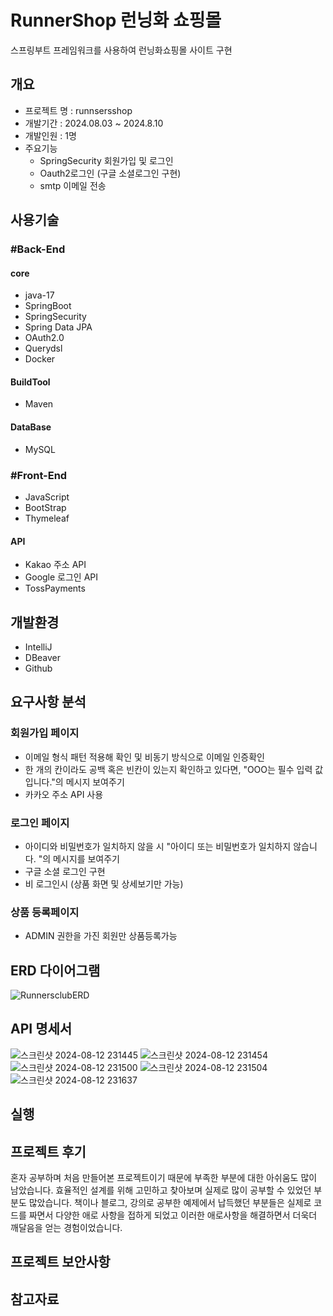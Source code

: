 # RunnerShop 런닝화 쇼핑몰
 스프링부트 프레임워크를 사용하여 런닝화쇼핑몰 사이트 구현

## 개요
- 프로젝트 명 : runnsersshop
- 개발기간 : 2024.08.03 ~ 2024.8.10
- 개발인원 :  1명
- 주요기능
   - SpringSecurity 회원가입 및 로그인
   - Oauth2로그인 (구글 소셜로그인 구현) 
   - smtp 이메일 전송
## 사용기술
### #Back-End
#### core
- java-17
- SpringBoot
- SpringSecurity
- Spring Data JPA
- OAuth2.0
- Querydsl
- Docker
#### BuildTool
- Maven
#### DataBase
- MySQL

### #Front-End
- JavaScript
- BootStrap
- Thymeleaf
#### API
- Kakao 주소 API
- Google 로그인 API
- TossPayments
  
## 개발환경
- IntelliJ
- DBeaver
- Github

## 요구사항 분석
 ### 회원가입 페이지
- 이메일 형식 패턴 적용해 확인 및 비동기 방식으로 이메일 인증확인
- 한 개의 칸이라도 공백 혹은 빈칸이 있는지 확인하고 있다면, "OOO는 필수 입력 값입니다."의 메시지 보여주기
- 카카오 주소 API 사용

### 로그인 페이지
- 아이디와 비밀번호가 일치하지 않을 시 "아이디 또는 비밀번호가 일치하지 않습니다. "의 메시지를 보여주기
- 구글 소셜 로그인 구현
- 비 로그인시 (상품 화면 및 상세보기만 가능)

### 상품 등록페이지
- ADMIN 권한을 가진 회원만 상품등록가능


## ERD 다이어그램
![RunnersclubERD](https://github.com/user-attachments/assets/71724dd7-590a-4c66-9d9b-c54f837b6be1)

## API 명세서

![스크린샷 2024-08-12 231445](https://github.com/user-attachments/assets/8e25a75b-2c11-4efa-88b7-6c07e4a3d6c9)
![스크린샷 2024-08-12 231454](https://github.com/user-attachments/assets/231b9029-ffdf-46c5-b21b-322ba6d851ed)
![스크린샷 2024-08-12 231500](https://github.com/user-attachments/assets/ae8d5d59-e543-4e6d-a6b4-72c51092fae1)
![스크린샷 2024-08-12 231504](https://github.com/user-attachments/assets/7e971e6d-dcd8-47ab-898b-35c619134b75)
![스크린샷 2024-08-12 231637](https://github.com/user-attachments/assets/5f1ee5d3-b82c-47ce-b1a3-3140581bcaae)



## 실행


## 프로젝트 후기
혼자 공부하며 처음 만들어본 프로젝트이기 때문에 부족한 부분에 대한 아쉬움도 많이 남았습니다.
효율적인 설계를 위해 고민하고 찾아보며 실제로 많이 공부할 수 있었던 부분도 많았습니다.
책이나 블로그, 강의로 공부한 예제에서 납득했던 부분들은 실제로 코드를 짜면서 다양한 애로 사항을 접하게 되었고 이러한 애로사항을 해결하면서 더욱더 깨달음을 얻는 경험이었습니다.

## 프로젝트 보안사항


## 참고자료
